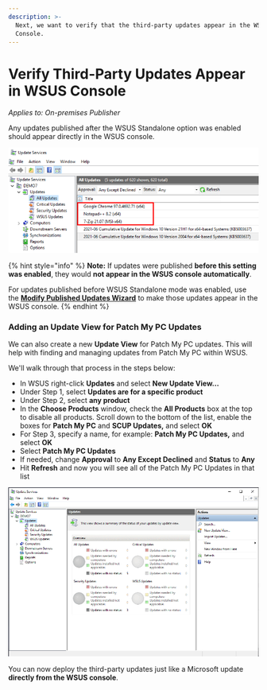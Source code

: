 ```yaml
---
description: >-
  Next, we want to verify that the third-party updates appear in the WSUS
  Console.
---
```


# Verify Third-Party Updates Appear in WSUS Console

_Applies to: On-premises Publisher_

Any updates published after the WSUS Standalone option was enabled should appear directly in the WSUS console.

![](<../../.gitbook/assets/image (1133).png>)

{% hint style="info" %}
**Note:** If updates were published **before this setting was enabled**, they would **not appear in the WSUS console automatically**.

For updates published before WSUS Standalone mode was enabled, use the [**Modify Published Updates Wizard**](https://patchmypc.com/modify-published-third-party-updates-wizard) to make those updates appear in the WSUS console.
{% endhint %}

### Adding an Update View for Patch My PC Updates

We can also create a new **Update View** for Patch My PC updates. This will help with finding and managing updates from Patch My PC within WSUS.&#x20;

We'll walk through that process in the steps below:

* In WSUS right-click **Updates** and select **New Update View...**
* Under Step 1, select **Updates are for a specific product**
* Under Step 2, select **any product**
* In the **Choose Products** window, check the **All Products** box at the top to disable all products. Scroll down to the bottom of the list, enable the boxes for **Patch My PC** and **SCUP Updates,** and select **OK**
* For Step 3, specify a name, for example: **Patch My PC Updates,** and select **OK**
* Select **Patch My PC Updates**
* If needed, change **Approval** to **Any Except Declined** and **Status** to **Any**
* Hit **Refresh** and now you will see all of the Patch My PC Updates in that list&#x20;

![Creating an Update view for Patch My PC Updates](<../../.gitbook/assets/wsus standalone 4.gif>)

You can now deploy the third-party updates just like a Microsoft update **directly from the WSUS console**.
